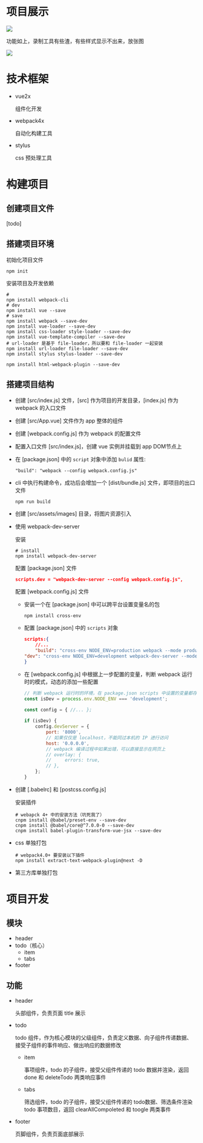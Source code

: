 # 项目展示

![](https://ws1.sinaimg.cn/large/006eYMu7ly1furx1kgh7ug30rb0igh13.gif)

功能如上，录制工具有些渣，有些样式显示不出来，放张图

![](https://ws1.sinaimg.cn/large/006eYMu7ly1furx39h6d6j30qr0g3djn.jpg)

# 技术框架

+ vue2x

  组件化开发

+ webpack4x

  自动化构建工具

+ stylus

  css 预处理工具

# 构建项目

## 创建项目文件

[todo]

## 搭建项目环境

初始化项目文件

```shell
npm init
```

安装项目及开发依赖

```shell
# 
npm install webpack-cli
# dev
npm install vue --save
# save
npm install webpack --save-dev
npm install vue-loader --save-dev
npm install css-loader style-loader --save-dev
npm install vue-template-compiler --save-dev
# url-loader 是基于 file-loader，所以要和 file-loader 一起安装
npm install url-loader file-loader --save-dev
npm install stylus stylus-loader --save-dev

npm install html-webpack-plugin --save-dev
```

## 搭建项目结构

+ 创建 [src/index.js] 文件，[src] 作为项目的开发目录，[index.js] 作为 webpack 的入口文件

+ 创建 [src/App.vue] 文件作为 app 整体的组件

+ 创建 [webpack.config.js] 作为 webpack 的配置文件

+ 配置入口文件 [src/index.js]，创建 vue 实例并挂载到 app DOM节点上

+ 在 [package.json] 中的 `script` 对象中添加 `bulid` 属性:

  `"build": "webpack --config webpack.config.js"`

+ cli 中执行构建命令，成功后会增加一个 [dist/bundle.js] 文件，即项目的出口文件

  ```shell
  npm run build
  ```

+ 创建 [src/assets/images] 目录，将图片资源引入

+ 使用 webpack-dev-server

  安装

  ```shell
  # install
  npm install webpack-dev-server
  ```

  配置 [package.json] 文件

  ```json
  scripts.dev = "webpack-dev-server --config webpack.config.js",
  ```

  配置 [webpack.config.js] 文件

  + 安装一个在 [package.json] 中可以跨平台设置变量名的包

    ```shell
    npm install cross-env 
    ```

  + 配置 [package.json] 中的 `scripts` 对象

    ```json
    scripts:{
    	//...
        "build": "cross-env NODE_ENV=production webpack --mode production --config webpack.config.js",
    "dev": "cross-env NODE_ENV=development webpack-dev-server --mode development --config webpack.config.js"
    }
    ```

  + 在 [webpack.config.js] 中根据上一步配置的变量，判断 webpack 运行时的模式，动态的添加一些配置

    ```js
    // 判断 webpack 运行时的环境，在 package.json scripts 中设置的变量都存在与 process 对象中，所以我们要给 dev 和 build 设置变量名，以便拿到这些变量
    const isDev = process.env.NODE_ENV === 'development';
    
    const config = { //... };
        
    if (isDev) {
        config.devServer = {
            port: '8000',
            // 如果仅仅是 localhost，不能同过本机的 IP 进行访问
            host: '0.0.0.0',
            // webpack 编译过程中如果出错，可以直接显示在网页上
            // overlay: {
            //     errors: true,
            // },
        };
    }
    ```

+ 创建 [.babelrc] 和 [postcss.config.js]

  安装插件

  ```shell
  # webapck 4+ 中的安装方法（坑死我了）
  cnpm install @babel/preset-env --save-dev
  cnpm install @babel/core@^7.0.0-0 --save-dev
  cnpm install babel-plugin-transform-vue-jsx --save-dev
  ```

+ css 单独打包

  ```shell
  # webpack4.0+ 要安装以下插件
  npm install extract-text-webpack-plugin@next -D
  ```

+ 第三方库单独打包

# 项目开发

## 模块

+ header
+ todo（核心）
  + item
  + tabs
+ footer

## 功能

+ header

  头部组件，负责页面 title 展示

+ todo

  todo 组件，作为核心模块的父级组件，负责定义数据、向子组件传递数据、接受子组件的事件响应、做出响应的数据修改

  + item

    事项组件，todo 的子组件，接受父组件传递的 todo 数据并渲染，返回 done 和 deleteTodo 两类响应事件

  + tabs

    筛选组件，todo 的子组件，接受父组件传递的 todo数据、筛选条件渲染 todo 事项数目，返回 clearAllCompoleted 和 toogle 两类事件

+ footer

  页脚组件，负责页面底部展示